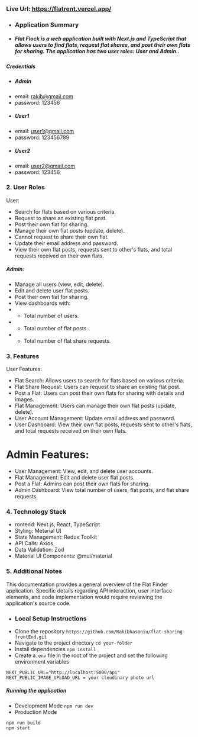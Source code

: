 
### Live Url: https://flatrent.vercel.app/

- ### Application Summary
- ##### Flat Flock is a web application built with Next.js and TypeScript that allows users to find flats, request flat shares, and post their own flats for sharing. The application has two user roles: User and Admin..
##### Credentials
- ##### Admin
- email: rakib@gmail.com
- password: 123456
- ##### User1
- email: user1@gmail.com
- password: 123456789
- ##### User2
- email: user2@gmail.com
- password: 123456

  
### 2. User Roles
  User:
- Search for flats based on various criteria.
- Request to share an existing flat post.
- Post their own flat for sharing.
- Manage their own flat posts (update, delete).
- Cannot request to share their own flat.
- Update their email address and password.
- View their own flat posts, requests sent to other's flats, and total requests received on their own flats.
#####  Admin:

- Manage all users (view, edit, delete).
- Edit and delete user flat posts.
- Post their own flat for sharing.
- View dashboards with:
- - Total number of users.
- - Total number of flat posts.
- - Total number of flat share requests.

### 3. Features
User Features:
- Flat Search: Allows users to search for flats based on various criteria.
- Flat Share Request: Users can request to share an existing flat post.
- Post a Flat: Users can post their own flats for sharing with details and images.
- Flat Management: Users can manage their own flat posts (update, delete).
- User Account Management: Update email address and password.
- User Dashboard: View their own flat posts, requests sent to other's flats, and total requests received on their own flats.
# Admin Features:
- User Management: View, edit, and delete user accounts.
- Flat Management: Edit and delete user flat posts.
- Post a Flat: Admins can post their own flats for sharing.
- Admin Dashboard: View total number of users, flat posts, and flat share requests.

### 4. Technology Stack
- rontend: Next.js, React, TypeScript
- Styling: Metarial UI
- State Management: Redux Toolkit
- API Calls: Axios
- Data Validation: Zod
- Material UI Components: @mui/material

### 5.  Additional Notes

This documentation provides a general overview of the Flat Finder application. Specific details regarding API interaction, user interface elements, and code implementation would require reviewing the application's source code.

- ### Local Setup Instructions
- Clone the repository
  `https://github.com/Rakibhasaniu/flat-sharing-frontEnd.git`
- Navigate to the project directory
  `cd your-folder`
- Install dependencies
  `npm install`
- Create a`.env` file in the root of the project and set the following environment variables

```
NEXT_PUBLIC_URL="http://localhost:5000/api"
NEXT_PUBLIC_IMAGE_UPLOAD_URL = your cloudinary photo url
```

##### Running the application

- Development Mode
  `npm run dev`
- Production Mode
```
npm run build
npm start
```
